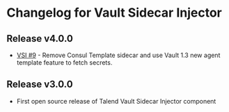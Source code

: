 # Changelog for Vault Sidecar Injector

## Release v4.0.0

- [VSI #9](https://github.com/Talend/vault-sidecar-injector/pull/9) - Remove Consul Template sidecar and use Vault 1.3 new agent template feature to fetch secrets.

## Release v3.0.0

- First open source release of Talend Vault Sidecar Injector component

